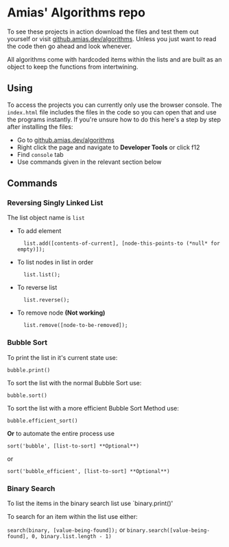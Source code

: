 # Amias' Algorithms repo

To see these projects in action download the files and test them out yourself or visit [github.amias.dev/algorithms](https://github.amias.dev/algorithms).  Unless you just want to read the code then go ahead and look whenever.

All algorithms come with hardcoded items within the lists and are built as an object to keep the functions from intertwining.

## Using

To access the projects you can currently only use the browser console.  The `index.html` file includes the files in the code so you can open that and use the programs instantly.  If you're unsure how to do this here's a step by step after installing the files:

- Go to [github.amias.dev/algorithms](https://github.amias.dev/algorithms)
- Right click the page and navigate to **Developer Tools** or click f12
- Find `console` tab
- Use commands given in the relevant section below

## Commands

### Reversing Singly Linked List

The list object name is `list`

- To add element

        list.add([contents-of-current], [node-this-points-to (*null* for empty)]);

- To list nodes in list in order

        list.list();

- To reverse list

        list.reverse();

- To remove node	**(Not working)**

        list.remove([node-to-be-removed]);

### Bubble Sort

To print the list in it's current state use:

    bubble.print()

To sort the list with the normal Bubble Sort use:

    bubble.sort()

To sort the list with a more efficient Bubble Sort Method use:

    bubble.efficient_sort()

**Or** to automate the entire process use

    sort('bubble', [list-to-sort] **Optional**)

or

    sort('bubble_efficient', [list-to-sort] **Optional**)

### Binary Search

To list the items in the binary search list use `binary.print()'

To search for an item within the list use either:

`search(binary, [value-being-found]);`
or
`binary.search([value-being-found], 0, binary.list.length - 1)`
